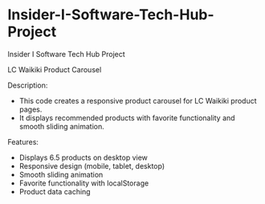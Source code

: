 # Insider-I-Software-Tech-Hub-Project
Insider I Software Tech Hub Project

LC Waikiki Product Carousel

Description:
* This code creates a responsive product carousel for LC Waikiki product pages.
* It displays recommended products with favorite functionality and smooth sliding animation.


Features:
* Displays 6.5 products on desktop view
* Responsive design (mobile, tablet, desktop)
* Smooth sliding animation
* Favorite functionality with localStorage
* Product data caching

